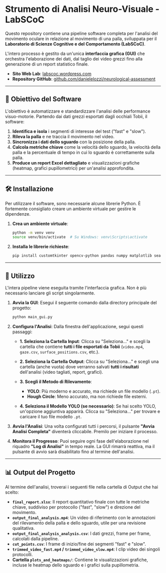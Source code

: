 # Strumento di Analisi Neuro-Visuale - LabSCoC

Questo repository contiene una pipeline software completa per l'analisi del movimento oculare in relazione al movimento di una palla, sviluppata per il **Laboratorio di Scienze Cognitive e del Comportamento (LabSCoC)**.

L'intero processo è gestito da un'unica **interfaccia grafica (GUI)** che orchestra l'elaborazione dei dati, dal taglio dei video grezzi fino alla generazione di un report statistico finale.

- **Sito Web Lab**: [labscoc.wordpress.com](https://labscoc.wordpress.com/)
- **Repository GitHub**: [github.com/danielelozzi/neurological-assessment](https://github.com/danielelozzi/neurological-assessment)

---

## 🎯 Obiettivo del Software

L'obiettivo è automatizzare e standardizzare l'analisi delle performance visuo-motorie. Partendo dai dati grezzi esportati dagli occhiali Tobii, il software:
1.  **Identifica e isola** i segmenti di interesse del test ("fast" e "slow").
2.  **Rileva la palla** e ne traccia il movimento nel video.
3.  **Sincronizza i dati dello sguardo** con la posizione della palla.
4.  **Calcola metriche chiave** come la velocità dello sguardo, la velocità della palla e la percentuale di tempo in cui lo sguardo è correttamente sulla palla.
5.  **Produce un report Excel dettagliato** e visualizzazioni grafiche (heatmap, grafici pupillometrici) per un'analisi approfondita.

---

## 🛠️ Installazione

Per utilizzare il software, sono necessarie alcune librerie Python. È fortemente consigliato creare un ambiente virtuale per gestire le dipendenze.

1.  **Crea un ambiente virtuale**:
    ```bash
    python -m venv venv
    source venv/bin/activate  # Su Windows: venv\Scripts\activate
    ```

2.  **Installa le librerie richieste**:
    ```bash
    pip install customtkinter opencv-python pandas numpy matplotlib seaborn scipy easyocr ultralytics xlsxwriter
    ```

---

## 🚀 Utilizzo

L'intera pipeline viene eseguita tramite l'interfaccia grafica. Non è più necessario lanciare gli script singolarmente.

1.  **Avvia la GUI**:
    Esegui il seguente comando dalla directory principale del progetto:
    ```bash
    python main_gui.py
    ```

2.  **Configura l'Analisi**:
    Dalla finestra dell'applicazione, segui questi passaggi:

    * **1. Seleziona la Cartella Input**: Clicca su "Seleziona..." e scegli la cartella che contiene **tutti i file esportati da Tobii** (`video.mp4`, `gaze.csv`, `surface_positions.csv`, etc.).

    * **2. Seleziona la Cartella Output**: Clicca su "Seleziona..." e scegli una cartella (anche vuota) dove verranno salvati **tutti i risultati** dell'analisi (video tagliati, report, grafici).

    * **3. Scegli il Metodo di Rilevamento**:
        * **YOLO**: Più moderno e accurato, ma richiede un file modello (`.pt`).
        * **Hough Circle**: Meno accurato, ma non richiede file esterni.

    * **4. Seleziona il Modello YOLO (se necessario)**: Se hai scelto YOLO, un'opzione aggiuntiva apparirà. Clicca su "Seleziona..." per trovare e caricare il tuo file modello `.pt`.

3.  **Avvia l'Analisi**:
    Una volta configurati tutti i percorsi, il pulsante **"Avvia Analisi Completa"** diventerà cliccabile. Premilo per iniziare il processo.

4.  **Monitora il Progresso**:
    Puoi seguire ogni fase dell'elaborazione nel riquadro **"Log di Analisi"** in tempo reale. La GUI rimarrà reattiva, ma il pulsante di avvio sarà disabilitato fino al termine dell'analisi.

---

## 📊 Output del Progetto

Al termine dell'analisi, troverai i seguenti file nella cartella di Output che hai scelto:

* **`final_report.xlsx`**: Il report quantitativo finale con tutte le metriche chiave, suddiviso per protocollo ("fast", "slow") e direzione del movimento.
* **`output_final_analysis.mp4`**: Un video di riferimento con le annotazioni del rilevamento della palla e dello sguardo, utile per una revisione qualitativa.
* **`output_final_analysis_analysis.csv`**: I dati grezzi, frame per frame, calcolati dalla pipeline.
* **`cut_points.csv`**: I frame di inizio/fine dei segmenti "fast" e "slow".
* **`trimmed_video_fast.mp4` / `trimmed_video_slow.mp4`**: I clip video dei singoli protocolli.
* **Cartella `plots_and_heatmaps/`**: Contiene le visualizzazioni grafiche, incluse le heatmap dello sguardo e i grafici sulla pupillometria.